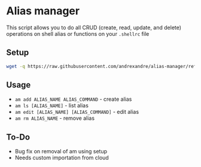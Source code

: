 # Alias manager
This script allows you to do all CRUD (create, read, update, and delete) operations on shell alias or functions on your `.shellrc` file

## Setup

```bash
wget -q https://raw.githubusercontent.com/andrexandre/alias-manager/refs/heads/main/am ; bash am setup
```

## Usage
- `am add ALIAS_NAME ALIAS_COMMAND` - create alias
- `am ls [ALIAS_NAME]` - list alias
- `am edit [ALIAS_NAME] [ALIAS_COMMAND]` - edit alias
- `am rm ALIAS_NAME` - remove alias

## To-Do
- Bug fix on removal of am using setup
- Needs custom importation from cloud
